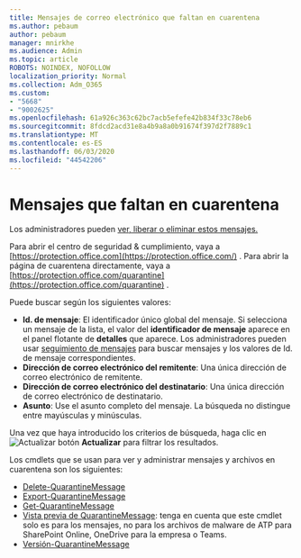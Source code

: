 ```yaml
---
title: Mensajes de correo electrónico que faltan en cuarentena
ms.author: pebaum
author: pebaum
manager: mnirkhe
ms.audience: Admin
ms.topic: article
ROBOTS: NOINDEX, NOFOLLOW
localization_priority: Normal
ms.collection: Adm_O365
ms.custom:
- "5668"
- "9002625"
ms.openlocfilehash: 61a926c363c62bc7acb5efefe42b834f33c78eb6
ms.sourcegitcommit: 8fdcd2acd31e8a4b9a8a0b91674f397d2f7889c1
ms.translationtype: MT
ms.contentlocale: es-ES
ms.lasthandoff: 06/03/2020
ms.locfileid: "44542206"
---
```

# <a name="missing-emails-in-quarantine"></a>Mensajes que faltan en cuarentena

Los administradores pueden [ver, liberar o eliminar estos mensajes.](https://docs.microsoft.com/microsoft-365/security/office-365-security/manage-quarantined-messages-and-files?view=o365-worldwide)

Para abrir el centro de seguridad & cumplimiento, vaya a [https://protection.office.com](https://protection.office.com/) . Para abrir la página de cuarentena directamente, vaya a [https://protection.office.com/quarantine](https://protection.office.com/quarantine) .  

Puede buscar según los siguientes valores:  

- **Id. de mensaje**: El identificador único global del mensaje. Si selecciona un mensaje de la lista, el valor del **identificador de mensaje** aparece en el panel flotante de **detalles** que aparece. Los administradores pueden usar [seguimiento de mensajes](https://docs.microsoft.com/microsoft-365/security/office-365-security/message-trace-scc?view=o365-worldwide) para buscar mensajes y los valores de Id. de mensaje correspondientes.
- **Dirección de correo electrónico del remitente**: Una única dirección de correo electrónico de remitente.
- **Dirección de correo electrónico del destinatario**: Una única dirección de correo electrónico de destinatario.
- **Asunto**: Use el asunto completo del mensaje. La búsqueda no distingue entre mayúsculas y minúsculas.

Una vez que haya introducido los criterios de búsqueda, haga clic en ![ Actualizar botón ](https://docs.microsoft.com/microsoft-365/media/scc-quarantine-refresh.png?view=o365-worldwide) **Actualizar** para filtrar los resultados.  

Los cmdlets que se usan para ver y administrar mensajes y archivos en cuarentena son los siguientes:
- [Delete-QuarantineMessage](https://docs.microsoft.com/powershell/module/exchange/delete-quarantinemessage)
- [Export-QuarantineMessage](https://docs.microsoft.com/powershell/module/exchange/export-quarantinemessage)
- [Get-QuarantineMessage](https://docs.microsoft.com/powershell/module/exchange/get-quarantinemessage)
- [Vista previa de QuarantineMessage](https://docs.microsoft.com/powershell/module/exchange/preview-quarantinemessage): tenga en cuenta que este cmdlet solo es para los mensajes, no para los archivos de malware de ATP para SharePoint Online, OneDrive para la empresa o Teams.
- [Versión-QuarantineMessage](https://docs.microsoft.com/powershell/module/exchange/release-quarantinemessage)